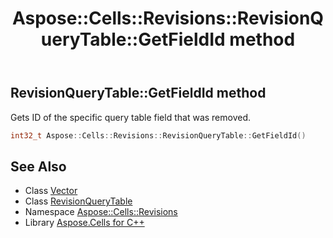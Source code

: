 ﻿---
title: Aspose::Cells::Revisions::RevisionQueryTable::GetFieldId method
linktitle: GetFieldId
second_title: Aspose.Cells for C++ API Reference
description: 'Aspose::Cells::Revisions::RevisionQueryTable::GetFieldId method. Gets ID of the specific query table field that was removed in C++.'
type: docs
weight: 800
url: /cpp/aspose.cells.revisions/revisionquerytable/getfieldid/
---
## RevisionQueryTable::GetFieldId method


Gets ID of the specific query table field that was removed.

```cpp
int32_t Aspose::Cells::Revisions::RevisionQueryTable::GetFieldId()
```

## See Also

* Class [Vector](../../../aspose.cells/vector/)
* Class [RevisionQueryTable](../)
* Namespace [Aspose::Cells::Revisions](../../)
* Library [Aspose.Cells for C++](../../../)
